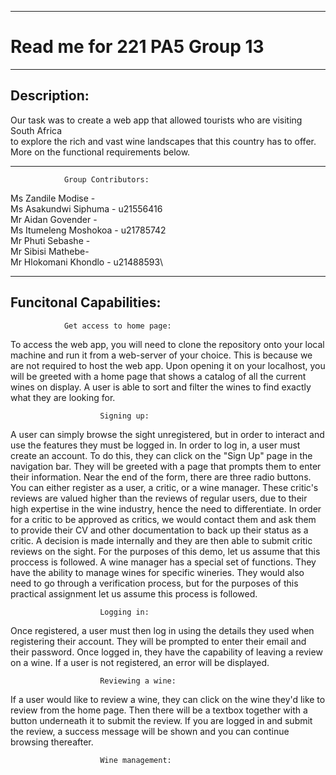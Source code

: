 ******************************************************************
# Read me for 221 PA5 Group 13
******************************************************************
## Description:
Our task was to create a web app that allowed tourists who are visiting South Africa\
to explore the rich and vast wine landscapes that this country has to offer.\
More on the functional requirements below.
******************************************************************
                Group Contributors:
Ms Zandile Modise - \
Ms Asakundwi Siphuma - u21556416\
Mr Aidan Govender - \
Ms Itumeleng Moshokoa - u21785742\
Mr Phuti Sebashe - \
Mr Sibisi Mathebe- \
Mr Hlokomani Khondlo - u21488593\

*****************************************************************
## Funcitonal Capabilities:
                Get access to home page:
                
To access the web app, you will need to clone the repository onto your
local machine and run it from a web-server of your choice. This is because
we are not required to host the web app.
Upon opening it on your localhost, you will be greeted with a home page that
shows a catalog of all the current wines on display. A user is able to sort
and filter the wines to find exactly what they are looking for.

                        Signing up:

A user can simply browse the sight unregistered, but in order to interact and
use the features they must be logged in. In order to log in, a user must create an
account. To do this, they can click on the "Sign Up" page in the navigation bar.
They will  be greeted with a page that prompts them to enter their information.
Near the end of the form, there are three radio buttons. You can either register as a user,
a critic, or a wine manager.
These critic's reviews are valued higher than the reviews of regular users, due to
their high expertise in the wine industry, hence the need to differentiate.
In order for a critic to be approved as critics, we would contact them and ask them to
provide their CV and other documentation to back up their status as a critic. A decision
is made internally and they are then able to submit critic reviews on the sight.
For the purposes of this demo, let us assume that this proccess is followed.
A wine manager has a special set of functions. They have the ability to manage wines
for specific wineries. They would also need to go through a verification process, but
for the purposes of this practical assignment let us assume this process is followed.

                        Logging in:
                        
Once registered, a user must then log in using the details they used when registering their account.
They will be prompted to enter their email and their password. Once logged in, they have the
capability of leaving a review on a wine.
If a user is not registered, an error will be displayed.

                        Reviewing a wine:
                        
If a user would like to review a wine, they can click on the wine they'd like to review from the
home page. Then there will be a textbox together with a button underneath it to submit the review.
If you are logged in and submit the review, a success message will be shown and you can 
continue browsing thereafter.

                        Wine management:
                      
